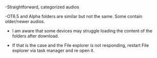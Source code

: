 -Straightforward, categorized audios

-OT6.5 and Alpha folders are similar but not the same. Some contain older/newer audios.

- I am aware that some devices may struggle loading the content of the folders after download.

- If that is the case and the File explorer is not responding, restart File explorer via task manager and re open it.
